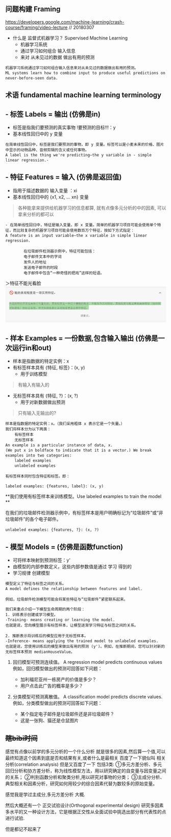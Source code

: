 问题构建 Framing
---
https://developers.google.com/machine-learning/crash-course/framing/video-lecture
// 20180307


- 什么是 监督式机器学习？ Supervised Machine Learning
    * 机器学习系统
    * 通过学习如何组合 输入信息 
    * 来对 从未见过的数据 做出有用的预测
```
机器学习系统通过学习如何组合输入信息来对从未见过的数据做出有用的预测。
ML systems learn how to combine input to produce useful predictions on never-before-seen data.
```


术语 fundamental machine learning terminology
---

## - 标签 Labels = 输出 (仿佛是in)

- 标签是指我们要预测的真实事物 !要预测的目标!!!：y
- 基本线性回归中的 y 变量

```
在简单线性回归中，标签是我们要预测的事物，即 y 变量。标签可以是小麦未来的价格、图片中显示的动物品种、音频剪辑的含义或任何事物。
A label is the thing we're predicting—the y variable in - simple linear regression.-
```


## - 特征 Features = 输入 (仿佛是返回值)

- 指用于描述数据的 输入变量 ：xi
- 基本线性回归中的 {x1, x2, ... xn} 变量
> 各种能拿来提供给机器学习的信息都算, 就有点像多元分析的中的因素, 可以拿来分析的都可以

```
- 在简单线性回归中，特征是输入变量，即 x 变量。简单的机器学习项目可能会使用单个特征，而比较复杂的机器学习项目可能会使用数百万个特征，按如下方式指定：
A feature is an input variable—the x variable in simple linear regression.

        在垃圾邮件检测器示例中，特征可能包括：
        电子邮件文本中的字词
        发件人的地址
        发送电子邮件的时段
        电子邮件中包含“一种奇怪的把戏”这样的短语。
```

＞特征不能光看脸
![](/img_for_md/QQ20180307-231035@2x.png)


## - 样本 Examples = 一份数据,包含输入输出 (仿佛是一次运行in和out)
- 样本是指数据的特定实例：x
- 有标签样本具有 {特征, 标签}：(x, y)
    - 用于训练模型
> 有输入有输入的

- 无标签样本具有 {特征, ?}：(x, ?)
    - 用于对新数据做出预测
>只有输入无输出的?

```
样本是指数据的特定实例：x。（我们采用粗体 x 表示它是一个矢量。）
我们将样本分为以下两类：
    有标签样本
    无标签样本
An example is a particular instance of data, x. 
(We put x in boldface to indicate that it is a vector.) We break examples into two categories:
    labeled examples
    unlabeled examples    

有标签样本同时包含特征和标签。即： 
``` 
`labeled examples: {features, label}: (x, y) `

**我们使用有标签样本来训练模型。Use labeled examples to train the model **

在我们的垃圾邮件检测器示例中，有标签样本是用户明确标记为“垃圾邮件”或“非垃圾邮件”的各个电子邮件。

`unlabeled examples: {features, ?}: (x, ?) `


## - 模型 Models = (仿佛是函数function)
- 可将样本映射到预测标签：y'
- 由模型的内部参数定义，这些内部参数值是通过 学习 得到的
- 学习规律 创建模型
```
模型定义了特征与标签之间的关系。
A model defines the relationship between features and label.

例如，垃圾邮件检测模型可能会将某些特征与“垃圾邮件”紧密联系起来。
```
    我们来重点介绍一下模型生命周期的两个阶段：
    1. 训练表示创建或学习模型。
    -Training- means creating or learning the model.
    也就是说，您向模型展示有标签样本，让模型逐渐学习特征与标签之间的关系。
    
    2. 推断表示将训练后的模型应用于无标签样本。 
    -Inference- means applying the trained model to unlabeled examples. 
    也就是说，您使用训练后的模型来做出有用的预测 (y')。例如，在推断期间，您可以针对新的无标签样本预测 medianHouseValue。


1. 回归模型可预测连续值。
A regression model predicts continuous values
例如，回归模型做出的预测可回答如下问题：
    - 加利福尼亚州一栋房产的价值是多少？
    - 用户点击此广告的概率是多少？

2. 分类模型可预测离散值。
A classification model predicts discrete values. 
例如，分类模型做出的预测可回答如下问题：
    - 某个指定电子邮件是垃圾邮件还是非垃圾邮件？
    - 这是一张狗、猫还是仓鼠图片
    
    
    
    
~~瞎bibi时间~~
---
感觉有点像以前学的多元分析的一个什么分析
就是很多的因素,然后算一个值,可以最终知道这个因素到底是否和结果有关,或者什么是最相关
百度了一下貌似叫 相关分析(correlation analysis)
但是又百度了一下
包括3类:
①多元方差分析、多元回归分析和协方差分析，称为线性模型方法，用以研究确定的自变量与因变量之间的关系；
②判别函数分析和聚类分析,用以研究对事物的分类；
③主成分分析、典型相关和因素分析，研究如何用较少的综合因素代替为数较多的原始变量。

感觉我是学过主成分,多元方差分析 大概.

然后大概还有一个 正交试验设计(Orthogonal experimental design)
研究多因素多水平的又一种设计方法，它是根据正交性从全面试验中挑选出部分有代表性的点进行试验.

但是都记不起来了


